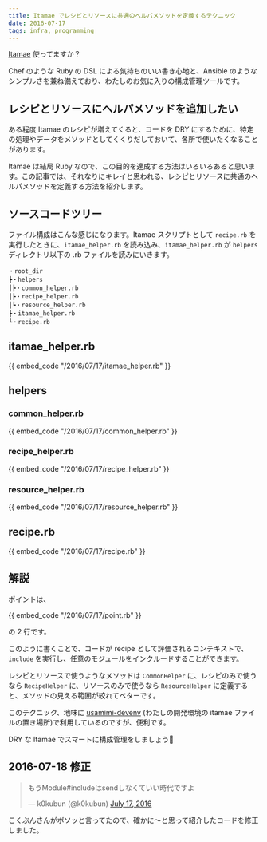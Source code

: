 ```yaml
---
title: Itamae でレシピとリソースに共通のヘルパメソッドを定義するテクニック
date: 2016-07-17
tags: infra, programming
---
```


[Itamae](https://github.com/itamae-kitchen/itamae) 使ってますか？

Chef のような Ruby の DSL による気持ちのいい書き心地と、Ansible のようなシンプルさを兼ね備えており、わたしのお気に入りの構成管理ツールです。

## レシピとリソースにヘルパメソッドを追加したい

ある程度 Itamae のレシピが増えてくると、コードを DRY にするために、特定の処理やデータをメソッドとしてくくりだしておいて、各所で使いたくなることがあります。

Itamae は結局 Ruby なので、この目的を達成する方法はいろいろあると思います。この記事では、それなりにキレイと思われる、レシピとリソースに共通のヘルパメソッドを定義する方法を紹介します。

## ソースコードツリー

ファイル構成はこんな感じになります。Itamae スクリプトとして `recipe.rb` を実行したときに、`itamae_helper.rb` を読み込み、`itamae_helper.rb` が `helpers` ディレクトリ以下の .rb ファイルを読みにいきます。

```
・root_dir
┣・helpers
┃┣・common_helper.rb
┃┣・recipe_helper.rb
┃┗・resource_helper.rb
┣・itamae_helper.rb
┗・recipe.rb
```

## itamae_helper.rb

<p>
{{ embed_code "/2016/07/17/itamae_helper.rb" }}
</p>

## helpers

### common_helper.rb

<p>
{{ embed_code "/2016/07/17/common_helper.rb" }}
</p>

### recipe_helper.rb

<p>
{{ embed_code "/2016/07/17/recipe_helper.rb" }}
</p>

### resource_helper.rb

<p>
{{ embed_code "/2016/07/17/resource_helper.rb" }}
</p>

## recipe.rb

<p>
{{ embed_code "/2016/07/17/recipe.rb" }}
</p>

## 解説

ポイントは、

<p>
{{ embed_code "/2016/07/17/point.rb" }}
</p>

の 2 行です。

このように書くことで、コードが recipe として評価されるコンテキストで、`include` を実行し、任意のモジュールをインクルードすることができます。

レシピとリソースで使うようなメソッドは `CommonHelper` に、レシピのみで使うなら `RecipeHelper` に、リソースのみで使うなら `ResourceHelper` に定義すると、メソッドの見える範囲が絞れてベターです。

このテクニック、地味に [usamimi-devenv](https://github.com/mozamimy/usamimi-devenv) (わたしの開発環境の itamae ファイルの置き場所)で利用しているのですが、便利です。

DRY な Itamae でスマートに構成管理をしましょう💓

## 2016-07-18 修正

<blockquote class="twitter-tweet" data-lang="en"><p lang="ja" dir="ltr">もうModule#includeはsendしなくていい時代ですよ</p>&mdash; k0kubun (@k0kubun) <a href="https://twitter.com/k0kubun/status/754657741952602112">July 17, 2016</a></blockquote>
<script async src="//platform.twitter.com/widgets.js" charset="utf-8"></script>

こくぶんさんがボソッと言ってたので、確かに〜と思って紹介したコードを修正しました。
